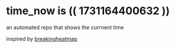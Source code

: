 # time_now is (( 1731164400632 ))

an automated repo that shows the currnent time

inspired by [breakingheatmap](https://github.com/breakingheatmap/breakingheatmap)